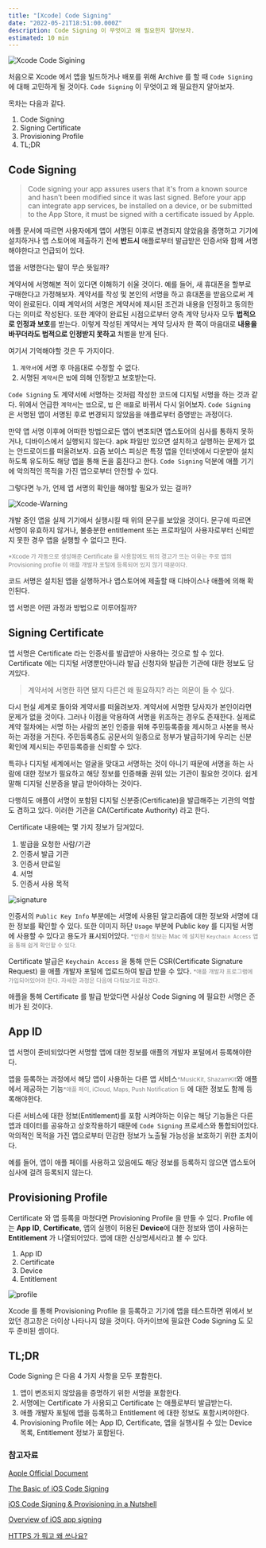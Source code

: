 ```yaml
---
title: "[Xcode] Code Signing"
date: "2022-05-21T18:51:00.000Z"
description: Code Signing 이 무엇이고 왜 필요한지 알아보자.
estimated: 10 min
---
```


![Xcode Code Sigining](./code-sigining.png)

처음으로 Xcode 에서 앱을 빌드하거나 배포를 위해 Archive 를 할 때 `Code Signing`에 대해 고민하게 될 것이다.
`Code Signing` 이 무엇이고 왜 필요한지 알아보자.

목차는 다음과 같다.

1. Code Signing
2. Signing Certificate
3. Provisioning Profile
4. TL;DR

## Code Signing

> Code signing your app assures users that it's from a known source and hasn’t been modified since it was last signed.
> Before your app can integrate app services, be installed on a device, or be submitted to the App Store, it must be signed with a certificate issued by Apple.

애플 문서에 따르면 사용자에게 앱이 서명된 이후로 변경되지 않았음을 증명하고 기기에 설치하거나 앱 스토어에 제출하기 전에 **반드시** 애플로부터 발급받은 인증서와 함께 서명해야한다고 언급되어 있다.

앱을 서명한다는 말이 무슨 뜻일까?

계약서에 서명해본 적이 있다면 이해하기 쉬울 것이다. 예를 들어, 새 휴대폰을 할부로 구매한다고 가정해보자. 계약서를 작성 및 본인의 서명을 하고 휴대폰을 받음으로써 계약이 완료된다.
이때 계약서의 서명은 계약서에 제시된 조건과 내용을 인정하고 동의한다는 의미로 작성된다. 또한 계약이 완료된 시점으로부터 양측 계약 당사자 모두 **법적으로 인정과 보호**를 받는다. 이렇게 작성된 계약서는 계약 당사자 한 쪽이 마음대로 **내용을 바꾸더라도 법적으로 인정받지 못하고** 처벌을 받게 된다.

여기서 기억해야할 것은 두 가지이다.

1. `계약서`에 서명 후 마음대로 수정할 수 없다.
2. 서명된 `계약서`은 `법`에 의해 인정받고 보호받는다.

`Code Signing` 도 계약서에 서명하는 것처럼 작성한 코드에 디지털 서명을 하는 것과 같다. 위에서 언급한 `계약서`는 `앱`으로, `법` 은 `애플`로 바뀌서 다시 읽어보자.
`Code Signing` 은 서명된 앱이 서명된 후로 변경되지 않았음을 애플로부터 증명받는 과정이다.

만약 앱 서명 이후에 어떠한 방법으로든 앱이 변조되면 앱스토어의 심사를 통하지 못하거나, 디바이스에서 실행되지 않는다. apk 파일만 있으면 설치하고 실행하는 문제가 없는 안드로이드를 떠올려보자. 요즘 보이스 피싱은 특정 앱을 인터넷에서 다운받아 설치하도록 유도하도 해당 앱을 통해 돈을 훔친다고 한다. `Code Signing` 덕분에 애플 기기에 악의적인 목적을 가진 앱으로부터 안전할 수 있다.

그렇다면 누가, 언제 앱 서명의 확인을 해야할 필요가 있는 걸까?

![Xcode-Warning](./code-signing-xcode.png)

개발 중인 앱을 실제 기기에서 실행시킬 때 위의 문구를 보았을 것이다. 문구에 따르면 서명이 유효하지 않거나, 불충분한 entitlement 또는 프로파일이 사용자로부터 신뢰받지 못한 경우 앱을 실행할 수 없다고 한다.

<small style="color: gray;">\*Xcode 가 자동으로 생성해준 Certificate 를 사용함에도 위의 경고가 뜨는 이유는 주로 앱의 Provisioning profile 이 애플 개발자 포털에 등록되어 있지 않기 때문이다.</small>

코드 서명은 설치된 앱을 실행하거나 앱스토어에 제출할 때 디바이스나 애플에 의해 확인된다.

앱 서명은 어떤 과정과 방법으로 이루어질까?

## Signing Certificate

앱 서명은 Certificate 라는 인증서를 발급받아 사용하는 것으로 할 수 있다. Certificate 에는 디지털 서명뿐만아니라 발급 신청자와 발급한 기관에 대한 정보도 담겨있다.

> 계약서에 서명한 하면 됐지 다른건 왜 필요하지? 라는 의문이 들 수 있다.

다시 현실 세계로 돌아와 계약서를 떠올려보자. 계약서에 서명한 당사자가 본인이라면 문제가 없을 것이다. 그러나 이점을 악용하여 서명을 위조하는 경우도 존재한다. 실제로 계약 절차에는 서명 하는 사람의 본인 인증을 위해 주민등록증을 제시하고 사본을 복사하는 과정을 거친다. 주민등록증도 공문서의 일종으로 정부가 발급하기에 우리는 신분 확인에 제시되는 주민등록증을 신뢰할 수 있다.

특히나 디지털 세계에서는 얼굴을 맞대고 서명하는 것이 아니기 때문에 서명을 하는 사람에 대한 정보가 필요하고 해당 정보를 인증해줄 권위 있는 기관이 필요한 것이다. 쉽게 말해 디지털 신분증을 발급 받아야하는 것이다.

다행히도 애플이 서명이 포함된 디지털 신분증(Certificate)을 발급해주는 기관의 역할도 겸하고 있다. 이러한 기관을 CA(Certificate Authority) 라고 한다.

Certificate 내용에는 몇 가지 정보가 담겨있다.

1. 발급을 요청한 사람/기관
2. 인증서 발급 기관
3. 인증서 만료일
4. 서명
5. 인증서 사용 목적

![signature](./signature.png)

인증서의 `Public Key Info` 부분에는 서명에 사용된 알고리즘에 대한 정보와 서명에 대한 정보를 확인할 수 있다.
또한 이미지 하단 `Usage` 부분에 Public key 를 디지털 서명에 사용할 수 있다고 용도가 표시되어있다. <small style="color: gray;">\*인증서 정보는 Mac 에 설치된 `Keychain Access` 앱을 통해 쉽게 확인할 수 있다.</small>

Certificate 발급은 `Keychain Access` 을 통해 만든 CSR(Certificate Signature Request) 을 애플 개발자 포털에 업로드하여 발급 받을 수 있다. <small style="color: gray;">\*애플 개발자 프로그램에 가입되어있어야 한다. 자세한 과정은 다음에 다뤄보기로 하겠다.</small>

애플을 통해 Certificate 를 발급 받았다면 사실상 Code Signing 에 필요한 서명은 준비가 된 것이다.

## App ID

앱 서명이 준비되었다면 서명할 앱에 대한 정보를 애플의 개발자 포털에서 등록해야한다.

앱을 등록하는 과정에서 해당 앱이 사용하는 다른 앱 서비스<small style="color: gray;">\*MusicKit, ShazamKit</small>와 애플에서 제공하는 기능<small style="color: gray;">\*애플 페이, iCloud, Maps, Push Notification 등</small> 에 대한 정보도 함께 등록해야한다.

다른 서비스에 대한 정보(Entitlement)를 포함 시켜야하는 이유는 해당 기능들은 다른 앱과 데이터를 공유하고 상호작용하기 때문에 `Code Signing` 프로세스와 통합되어있다. 악의적인 목적을 가진 앱으로부터 민감한 정보가 노출될 가능성을 보호하기 위한 조치이다.

예를 들어, 앱이 애플 페이를 사용하고 있음에도 해당 정보를 등록하지 않으면 앱스토어 심사에 걸려 등록되지 않는다.

## Provisioning Profile

Certificate 와 앱 등록을 마쳤다면 Provisioning Profile 을 만들 수 있다. Profile 에는 **App ID**, **Certificate**, 앱의 실행이 허용된 **Device**에 대한 정보와 앱이 사용하는 **Entitlement** 가 나열되어있다. 앱에 대한 신상명세서라고 볼 수 있다.

1. App ID
2. Certificate
3. Device
4. Entitlement

![profile](./profile.png)

Xcode 를 통해 Provisioning Profile 을 등록하고 기기에 앱을 테스트하면 위에서 보았던 경고창은 더이상 나타나지 않을 것이다. 아카이브에 필요한 Code Signing 도 모두 준비된 셈이다.

## TL;DR

Code Signing 은 다음 4 가지 사항을 모두 포함한다.

1. 앱이 변조되지 않았음을 증명하기 위한 서명을 포함한다.
2. 서명에는 Certificate 가 사용되고 Certificate 는 애플로부터 발급받는다.
3. 애플 개발자 포털에 앱을 등록하고 Entitlement 에 대한 정보도 포함시켜야한다.
4. Provisioning Profile 에는 App ID, Certificate, 앱을 실행시킬 수 있는 Device 목록, Entitlement 정보가 포함된다.

### 참고자료

[Apple Official Document](https://developer.apple.com/support/code-signing/)

[The Basic of iOS Code Signing](https://michiganlabs.com/news/ios-code-signing)

[iOS Code Signing & Provisioning in a Nutshell](https://medium.com/ios-os-x-development/ios-code-signing-provisioning-in-a-nutshell-d5b247760bef)

[Overview of iOS app signing](https://youtu.be/0lJvQ-442OY)

[HTTPS 가 뭐고 왜 쓰나요?](https://youtu.be/H6lpFRpyl14)
